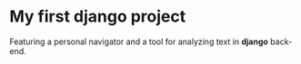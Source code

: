 # My first django project

Featuring a personal navigator and a tool for analyzing text in **django** back-end.

